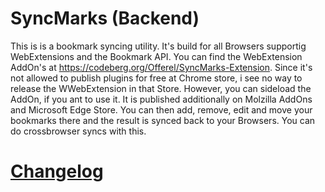 # SyncMarks (Backend)
This is is a bookmark syncing utility. It's build for all Browsers supportig WebExtensions and the Bookmark API. You can find the WebExtension AddOn's at https://codeberg.org/Offerel/SyncMarks-Extension. Since it's not allowed to publish plugins for free at Chrome store, i see no way to release the WWebExtension in that Store. However, you can sideload the AddOn, if you ant to use it. It is published additionally on Molzilla AddOns and Microsoft Edge Store. You can then add, remove, edit and move your bookmarks there and the result is synced back to your Browsers. You can do crossbrowser syncs with this.

# [Changelog](./CHANGELOG.md)
